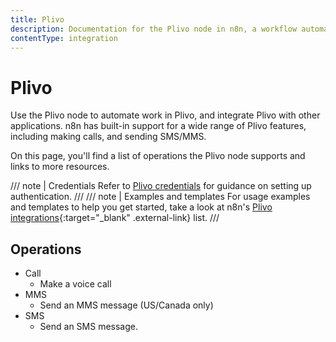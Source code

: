 ```yaml
---
title: Plivo
description: Documentation for the Plivo node in n8n, a workflow automation platform. Includes details of operations and configuration, and links to examples and credentials information.
contentType: integration
---
```


# Plivo

Use the Plivo node to automate work in Plivo, and integrate Plivo with other applications. n8n has built-in support for a wide range of Plivo features, including making calls, and sending SMS/MMS. 

On this page, you'll find a list of operations the Plivo node supports and links to more resources.

/// note | Credentials
Refer to [Plivo credentials](/integrations/builtin/credentials/plivo/) for guidance on setting up authentication. 
///
/// note | Examples and templates
For usage examples and templates to help you get started, take a look at n8n's [Plivo integrations](https://n8n.io/integrations/plivo/){:target="_blank" .external-link} list.
///

## Operations

* Call
    * Make a voice call
* MMS
    * Send an MMS message (US/Canada only)
* SMS
    * Send an SMS message.




